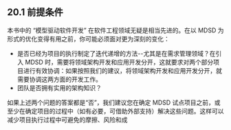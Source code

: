 ## 20.1 前提条件
本书中的 “模型驱动软件开发” 在软件工程领域无疑是相当先进的。在以 MDSD 为形式的优化变得有用之前，你可能必须面对更为深刻的变化：

- 是否已经为项目的执行制定了迭代递增的方法--尤其是在需求管理领域？在引入 MDSD 时，需要将领域架构开发和应用开发分开，这就要求对两个部分项目进行有效协调：如果按照我们的建议，将领域架构开发和应用开发分开，就需要协调这两方面的开发工作。
- 团队是否拥有实用的架构知识？

如果上述两个问题的答案都是“否”，我们建议您在确定 MDSD 试点项目之前，或至少在确定项目的过程中（如有必要，可借助外部支持）解决这些问题。这样可以减少项目执行过程中可避免的摩擦、风险和成
